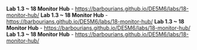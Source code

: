 **Lab 1.3 ~ 18 Monitor Hub** - https://barbourians.github.io/DE5M6/labs/18-monitor-hub/
**Lab 1.3 ~ 18 Monitor Hub** - https://barbourians.github.io/DE5M6/labs/18-monitor-hub/
**Lab 1.3 ~ 18 Monitor Hub** - https://barbourians.github.io/DE5M6/labs/18-monitor-hub/
**Lab 1.3 ~ 18 Monitor Hub** - https://barbourians.github.io/DE5M6/labs/18-monitor-hub/
